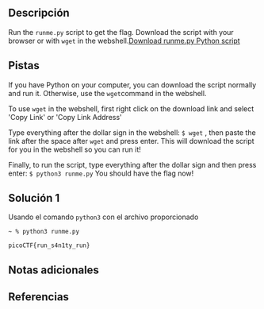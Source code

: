 ## Descripción
Run the `runme.py` script to get the flag. Download the script with your browser or with `wget` in the webshell.[Download runme.py Python script](https://artifacts.picoctf.net/c/34/runme.py)
## Pistas
If you have Python on your computer, you can download the script normally and run it. Otherwise, use the `wget`command in the webshell.

To use `wget` in the webshell, first right click on the download link and select 'Copy Link' or 'Copy Link Address'

Type everything after the dollar sign in the webshell: `$ wget` , then paste the link after the space after `wget` and press enter. This will download the script for you in the webshell so you can run it!

Finally, to run the script, type everything after the dollar sign and then press enter: `$ python3 runme.py` You should have the flag now!
## Solución 1
Usando el comando `python3` con el archivo proporcionado
```shell
~ % python3 runme.py 

picoCTF{run_s4n1ty_run}
```


## Notas adicionales

## Referencias
